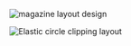 ![magazine layout design](https://github.com/user-attachments/assets/011f879a-0cef-4c39-93dc-8504ce5a6fe4)

![Elastic circle clipping layout](https://github.com/user-attachments/assets/8dc614b2-9f87-4aa5-94ff-865b0240fe40)

